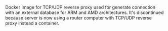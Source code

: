Docker Image for TCP/UDP reverse proxy used for generate connection with an external database for ARM and AMD architectures. 
It's discontinued because server is now using a router computer with TCP/UDP reverse proxy instead a container.
